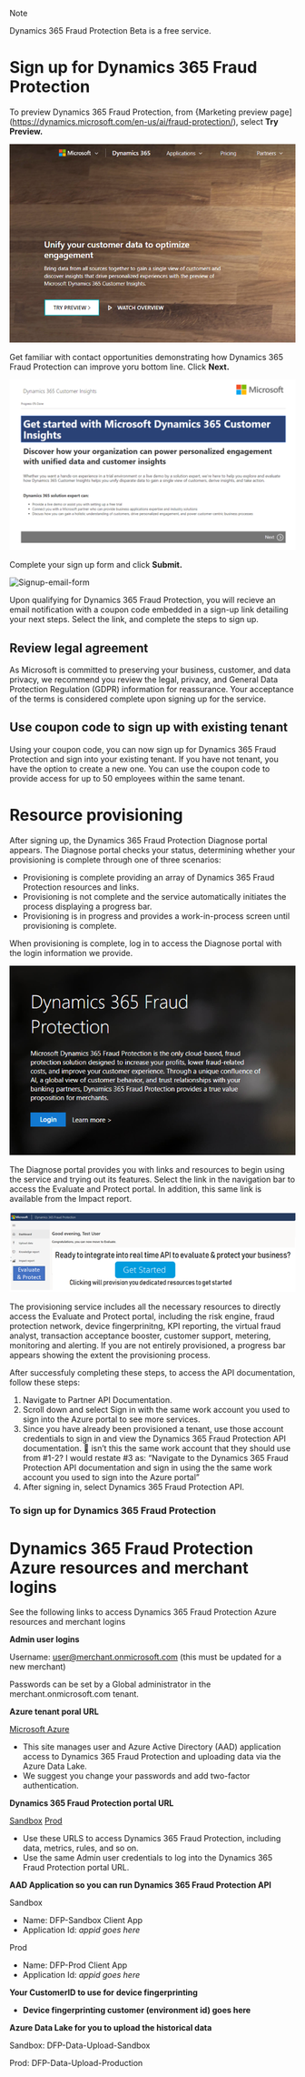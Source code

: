 > [!NOTE]
> Dynamics 365 Fraud Protection Beta is a free service.

# Sign up for Dynamics 365 Fraud Protection

To preview Dynamics 365 Fraud Protection, from {Marketing preview page](https://dynamics.microsoft.com/en-us/ai/fraud-protection/),  select **Try Preview.**

![Signup-marketing-intro](media/signup-images/signup-marketing-intro.png)

Get familiar with contact opportunities demonstrating how Dynamics 365 Fraud Protection can improve yoru bottom line. Click **Next.**

![Signup-product-intro](media/signup-images/signup-product-intro.png)

Complete your sign up form and click **Submit.**

![Signup-email-form](mediasignup-images//signup-email-form.png)

Upon qualifying for Dynamics 365 Fraud Protection, you will recieve an email notification with a coupon code embedded in a sign-up link detailing your next steps. Select the link, and complete the steps to sign up.

## Review legal agreement

As Microsoft is committed to preserving your business, customer, and data privacy, we recommend you review the legal, privacy, and General Data Protection Regulation (GDPR) information for reassurance. Your acceptance of the terms is considered complete upon signing up for the service.

## Use coupon code to sign up with existing tenant

Using your coupon code, you can now sign up for Dynamics 365 Fraud Protection and sign into your existing tenant. If you have not tenant, you have the option to create a new one. You can use the coupon code to provide access for up to 50 employees within the same tenant.

# Resource provisioning

After signing up, the Dynamics 365 Fraud Protection Diagnose portal appears. The Diagnose portal checks your status, determining whether your provisioning is complete through one of three scenarios:

- Provisioning is complete providing an array of Dynamics 365 Fraud Protection resources and links.
- Provisioning is not complete and the service automatically initiates the process displaying a progress bar.
- Provisioning is in progress and provides a work-in-process screen until provisioning is complete.

When provisioning is complete, log in to access the Diagnose portal with the login information we provide.

![Signup-login screen](media/signup-images/signup-login.png)

The Diagnose portal provides you with links and resources to begin using the service and trying out its features. Select the link in the navigation bar to access the Evaluate and Protect portal. In addition, this same link is available from the Impact report.

![Signup-signup-eval-protect-nav-bar](media/signup-images/signup-eval-protect-nav-bar.png)

The provisioning service includes all the necessary resources to directly access the Evaluate and Protect portal, including the risk engine, fraud protection network, device fingerprinitng, KPI reporting, the virtual fraud analyst, transaction acceptance booster, customer support, metering, monitoring and alerting. If you are not entirely provisioned, a progress bar appears showing the extent the provisioning process. 


After successfuly completing these steps, to access the API documentation, follow these steps: 
1. Navigate to Partner API Documentation. 
2. Scroll down and select Sign in with the same work account you used to sign into the Azure portal to see more services. 
3. Since you have already been provisioned a tenant, use those account credentials to sign in and view the Dynamics 365 Fraud Protection API documentation.  isn’t this the same work account that they should use from #1-2?   I would restate #3 as: “Navigate to the Dynamics 365 Fraud Protection API documentation and sign in using the the same work account you used to sign into the Azure portal”
4. After signing in, select Dynamics 365 Fraud Protection API.



### To sign up for Dynamics 365 Fraud Protection


# Dynamics 365 Fraud Protection Azure resources and merchant logins

See the following links to access Dynamics 365 Fraud Protection Azure resources and merchant logins

**Admin user logins**

Username: user@merchant.onmicrosoft.com (this must be updated for a new merchant)

Passwords can be set by a Global administrator in the merchant.onmicrosoft.com tenant.

**Azure tenant poral URL**

[Microsoft Azure](https://portal.azure.com/merchant.onmicrosoft.com)

- This site manages user and Azure Active Directory (AAD) application access to Dynamics 365 Fraud Protection and uploading data via the Azure Data Lake.
- We suggest you change your passwords and add two-factor authentication.

**Dynamics 365 Fraud Protection portal URL**

[Sandbox](https://dfp.microsoft-int.com/merchant.onmicrosoft.com)
[Prod](https://dfp.microsoft.com/merchant.onmicrosoft.com)

- Use these URLS to access Dynamics 365 Fraud Protection, including data, metrics, rules, and so on.
- Use the same Admin user credentials to log into the Dynamics 365 Fraud Protection portal URL.

**AAD Application so you can run Dynamics 365 Fraud Protection API**

Sandbox
- Name: DFP-Sandbox Client App
- Application Id: *appid goes here*

Prod
- Name: DFP-Prod Client App
- Application Id: *appid goes here*

**Your CustomerID to use for device fingerprinting**
- **Device fingerprinting customer (environment id) goes here**

**Azure Data Lake for you to upload the historical data**

Sandbox: DFP-Data-Upload-Sandbox

Prod: DFP-Data-Upload-Production


